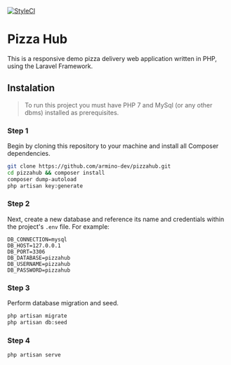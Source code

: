[![StyleCI](https://github.styleci.io/repos/274407419/shield?branch=master)](https://github.styleci.io/repos/274407419?branch=master)

# Pizza Hub

This is a responsive demo pizza delivery web application written in PHP, using the Laravel Framework.

## Instalation

> To run this project you must have PHP 7 and MySql (or any other dbms) installed as prerequisites.

### Step 1

Begin by cloning this repository to your machine and install all Composer dependencies.

```bash
git clone https://github.com/armino-dev/pizzahub.git
cd pizzahub && composer install
composer dump-autoload
php artisan key:generate
```

### Step 2

Next, create a new database and reference its name and credentials within the project's `.env` file.
For example:
```
DB_CONNECTION=mysql
DB_HOST=127.0.0.1
DB_PORT=3306
DB_DATABASE=pizzahub
DB_USERNAME=pizzahub
DB_PASSWORD=pizzahub

```

### Step 3

Perform database migration and seed.

```bash
php artisan migrate
php artisan db:seed
```

### Step 4

```bash
php artisan serve
```